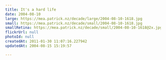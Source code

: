 ```yaml
---
title: It's a hard life
date: 2004-08-10
large: https://mea.patrick.nz/decade/large/2004-08-10-1618.jpg
small: https://mea.patrick.nz/decade/small/2004-08-10-1618.jpg
smallRetina: https://mea.patrick.nz/decade/small/2004-08-10-1618@2x.jpg
flickrUrl: null
photoId: null
createdAt: 2011-01-30 11:07:16.227942
updatedAt: 2004-08-15 15:19:57

---
```


